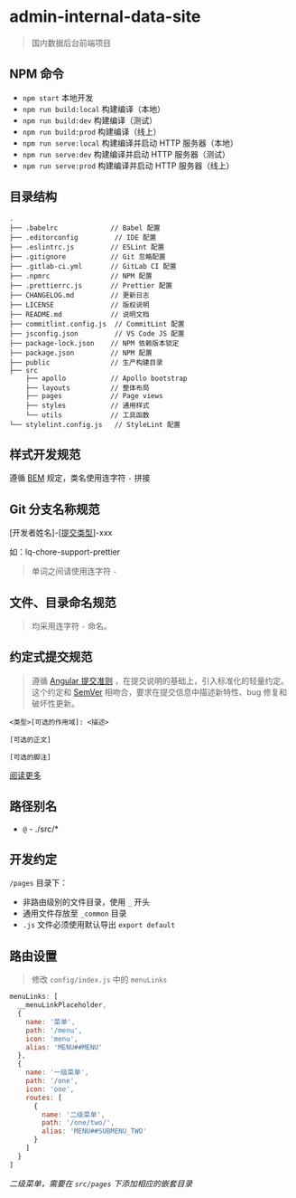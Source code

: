 # admin-internal-data-site
> 国内数据后台前端项目

## NPM 命令
- `npm start` 本地开发
- `npm run build:local` 构建编译（本地）
- `npm run build:dev` 构建编译（测试）
- `npm run build:prod` 构建编译（线上）
- `npm run serve:local` 构建编译并启动 HTTP 服务器（本地）
- `npm run serve:dev` 构建编译并启动 HTTP 服务器（测试）
- `npm run serve:prod` 构建编译并启动 HTTP 服务器（线上）

## 目录结构
```shell
.
├── .babelrc             // Babel 配置
├── .editorconfig         // IDE 配置
├── .eslintrc.js         // ESLint 配置
├── .gitignore           // Git 忽略配置
├── .gitlab-ci.yml       // GitLab CI 配置
├── .npmrc               // NPM 配置
├── .prettierrc.js       // Prettier 配置
├── CHANGELOG.md         // 更新日志
├── LICENSE              // 版权说明
├── README.md            // 说明文档
├── commitlint.config.js  // CommitLint 配置
├── jsconfig.json         // VS Code JS 配置
├── package-lock.json    // NPM 依赖版本锁定
├── package.json         // NPM 配置
├── public               // 生产构建目录
├── src
    ├── apollo           // Apollo bootstrap
    ├── layouts          // 整体布局
    ├── pages            // Page views
    ├── styles           // 通用样式
    └── utils            // 工具函数
└── stylelint.config.js   // StyleLint 配置
```

## 样式开发规范

遵循 [BEM](http://getbem.com/naming/) 规定，类名使用连字符 `-` 拼接

## Git 分支名称规范

[开发者姓名]-[[提交类型](https://github.com/angular/angular/blob/22b96b9/CONTRIBUTING.md#type)]-xxx

如：lq-chore-support-prettier

> 单词之间请使用连字符 `-`

## 文件、目录命名规范

> 均采用连字符 `-` 命名。

## 约定式提交规范

> 遵循 [Angular 提交准则](https://github.com/angular/angular.js/blob/master/CONTRIBUTING.md#commit) ，在提交说明的基础上，引入标准化的轻量约定。这个约定和 [SemVer](http://semver.org/) 相吻合，要求在提交信息中描述新特性、bug 修复和破坏性更新。

```
<类型>[可选的作用域]: <描述>

[可选的正文]

[可选的脚注]
```

[阅读更多](https://www.conventionalcommits.org/zh/v1.0.0-beta.2/)

## 路径别名

- `@` - ./src/*

## 开发约定

`/pages` 目录下：

- 非路由级别的文件目录，使用 `_` 开头
- 通用文件存放至 `_common` 目录
- `.js` 文件必须使用默认导出 `export default`

## 路由设置
> 修改 `config/index.js` 中的 `menuLinks`

```js
menuLinks: [
  __menuLinkPlaceholder,
  {
    name: '菜单',
    path: '/menu',
    icon: 'menu',
    alias: 'MENU##MENU'
  },
  {
    name: '一级菜单',
    path: '/one',
    icon: 'one',
    routes: [
      {
        name: '二级菜单',
        path: '/one/two/',
        alias: 'MENU##SUBMENU_TWO'
      }
    ]
  }
]
```

*二级菜单，需要在 `src/pages` 下添加相应的嵌套目录*
